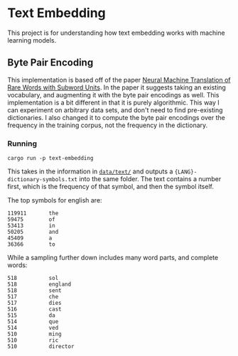 # Text Embedding

This project is for understanding how text embedding works with machine learning models.

## Byte Pair Encoding

This implementation is based off of the paper [Neural Machine Translation of Rare Words with Subword Units](https://arxiv.org/abs/1508.07909). In the paper it suggests taking an existing vocabulary, and augmenting it with the byte pair encodings as well. This implementation is a bit different in that it is purely algorithmic. This way I can experiment on arbitrary data sets, and don't need to find pre-existing dictionaries. I also changed it to compute the byte pair encodings over the frequency in the training corpus, not the frequency in the dictionary.

### Running

```
cargo run -p text-embedding
```

This takes in the information in [`data/text/`](../data/text) and outputs a `{LANG}-dictionary-symbols.txt` into the same folder. The text contains a number first, which is the frequency of that symbol, and then the symbol itself.

The top symbols for english are:

```
119911       the
59475        of
53413        in
50205        and
45409        a
36366        to
```

While a sampling further down includes many word parts, and complete words:

```
518          sol
518          england
518          sent
517          che
517          dies
516          cast
515          da
514          que
514          ved
510          ming
510          ric
510          director
```
